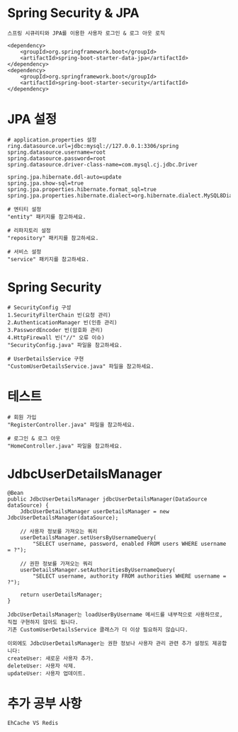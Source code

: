 # Spring Security & JPA

    스프링 시큐리티와 JPA를 이용한 사용자 로그인 & 로그 아웃 로직

    <dependency>
        <groupId>org.springframework.boot</groupId>
        <artifactId>spring-boot-starter-data-jpa</artifactId>
    </dependency>
    <dependency>
        <groupId>org.springframework.boot</groupId>
        <artifactId>spring-boot-starter-security</artifactId>
    </dependency>

# JPA 설정

    # application.properties 설정
    ring.datasource.url=jdbc:mysql://127.0.0.1:3306/spring
    spring.datasource.username=root
    spring.datasource.password=root
    spring.datasource.driver-class-name=com.mysql.cj.jdbc.Driver
    
    spring.jpa.hibernate.ddl-auto=update
    spring.jpa.show-sql=true
    spring.jpa.properties.hibernate.format_sql=true
    spring.jpa.properties.hibernate.dialect=org.hibernate.dialect.MySQL8Dialect

    # 엔티티 설정
    "entity" 패키지를 참고하세요.

    # 리파지토리 설정
    "repository" 패키지를 참고하세요.

    # 서비스 설정
    "service" 패키지를 참고하세요.

# Spring Security

    # SecurityConfig 구성
    1.SecurityFilterChain 빈(요청 관리)
    2.AuthenticationManager 빈(인증 관리)
    3.PasswordEncoder 빈(암호화 관리)
    4.HttpFirewall 빈("//" 오류 이슈)
    "SecurityConfig.java" 파일을 참고하세요. 

    # UserDetailsService 구현
    "CustomUserDetailsService.java" 파일을 참고하세요.

# 테스트

    # 회원 가입
    "RegisterController.java" 파일을 참고하세요.

    # 로그인 & 로그 아웃
    "HomeController.java" 파일을 참고하세요.

# JdbcUserDetailsManager

    @Bean
    public JdbcUserDetailsManager jdbcUserDetailsManager(DataSource dataSource) {
        JdbcUserDetailsManager userDetailsManager = new JdbcUserDetailsManager(dataSource);

        // 사용자 정보를 가져오는 쿼리
        userDetailsManager.setUsersByUsernameQuery(
            "SELECT username, password, enabled FROM users WHERE username = ?");

        // 권한 정보를 가져오는 쿼리
        userDetailsManager.setAuthoritiesByUsernameQuery(
            "SELECT username, authority FROM authorities WHERE username = ?");

        return userDetailsManager;
    }
    
    JdbcUserDetailsManager는 loadUserByUsername 메서드를 내부적으로 사용하므로, 직접 구현하지 않아도 됩니다.
    기존 CustomUserDetailsService 클래스가 더 이상 필요하지 않습니다.

    이외에도 JdbcUserDetailsManager는 권한 정보나 사용자 관리 관련 추가 설정도 제공합니다:
    createUser: 새로운 사용자 추가.
    deleteUser: 사용자 삭제.
    updateUser: 사용자 업데이트.

# 추가 공부 사항

    EhCache VS Redis